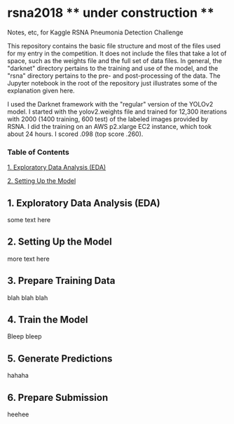 # rsna2018  ** under construction **
Notes, etc, for Kaggle RSNA Pneumonia Detection Challenge

This repository contains the basic file structure and most of the files 
used for my entry in the competition.  It does not include the files 
that take a lot of space, such as the weights file and the full set 
of data files. In general, the "darknet" directory pertains to the training 
and use of the model, and the "rsna" directory pertains to the pre- and
post-processing of the data. The Jupyter notebook in the root of the
repository just illustrates some of the explanation given here.

I used the Darknet framework with the "regular" version of the YOLOv2
model. I started with the yolov2.weights file and trained for 12,300 
iterations with 2000 (1400 training, 600 test) of the labeled images 
provided by RSNA. I did the training on an AWS p2.xlarge EC2 instance, 
which took about 24 hours.  I scored .098 (top score .260).

### Table of Contents

[1. Exploratory Data Analysis (EDA)](link)

[2. Setting Up the Model](link)

## 1. Exploratory Data Analysis (EDA)

some text here

## 2. Setting Up the Model

more text here

## 3. Prepare Training Data

blah blah blah

## 4. Train the Model

Bleep bleep

## 5. Generate Predictions

hahaha

## 6. Prepare Submission

heehee




